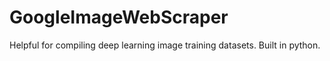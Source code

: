 # GoogleImageWebScraper

Helpful for compiling deep learning image training datasets. Built in python.
